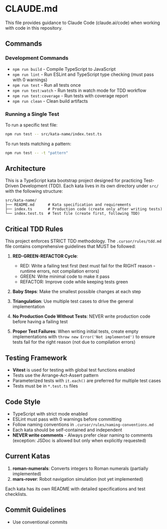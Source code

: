 # CLAUDE.md

This file provides guidance to Claude Code (claude.ai/code) when working with code in this repository.

## Commands

### Development Commands
- `npm run build` - Compile TypeScript to JavaScript
- `npm run lint` - Run ESLint and TypeScript type checking (must pass with 0 warnings)
- `npm run test` - Run all tests once
- `npm run test:watch` - Run tests in watch mode for TDD workflow
- `npm run test:coverage` - Run tests with coverage report
- `npm run clean` - Clean build artifacts

### Running a Single Test
To run a specific test file:
```bash
npm run test -- src/kata-name/index.test.ts
```

To run tests matching a pattern:
```bash
npm run test -- -t "pattern"
```

## Architecture

This is a TypeScript kata bootstrap project designed for practicing Test-Driven Development (TDD). Each kata lives in its own directory under `src/` with the following structure:

```
src/kata-name/
├── README.md      # Kata specification and requirements
├── index.ts       # Production code (create only after writing tests)
└── index.test.ts  # Test file (create first, following TDD)
```

## Critical TDD Rules

This project enforces STRICT TDD methodology. The `.cursor/rules/tdd.md` file contains comprehensive guidelines that MUST be followed:

1. **RED-GREEN-REFACTOR Cycle**: 
   - RED: Write a failing test first (test must fail for the RIGHT reason - runtime errors, not compilation errors)
   - GREEN: Write minimal code to make it pass
   - REFACTOR: Improve code while keeping tests green

2. **Baby Steps**: Make the smallest possible changes at each step

3. **Triangulation**: Use multiple test cases to drive the general implementation

4. **No Production Code Without Tests**: NEVER write production code before having a failing test

5. **Proper Test Failures**: When writing initial tests, create empty implementations with `throw new Error('Not implemented')` to ensure tests fail for the right reason (not due to compilation errors)

## Testing Framework

- **Vitest** is used for testing with global test functions enabled
- Tests use the Arrange-Act-Assert pattern
- Parameterized tests with `it.each()` are preferred for multiple test cases
- Tests must be in `*.test.ts` files

## Code Style

- TypeScript with strict mode enabled
- ESLint must pass with 0 warnings before committing
- Follow naming conventions in `.cursor/rules/naming-conventions.md`
- Each kata should be self-contained and independent
- **NEVER write comments** - Always prefer clear naming to comments (exception: JSDoc is allowed but only when explicitly requested)

## Current Katas

1. **roman-numerals**: Converts integers to Roman numerals (partially implemented)
2. **mars-rover**: Robot navigation simulation (not yet implemented)

Each kata has its own README with detailed specifications and test checklists.

## Commit Guidelines

- Use conventional commits